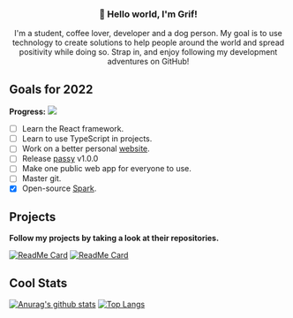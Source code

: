 <h3 align="center">👋 Hello world, I'm Grif!</h3>
<p align="center">I'm a student, coffee lover, developer and a dog person. My goal is to use technology to create solutions to help people around the world and spread positivity while doing so. Strap in, and enjoy following my development adventures on GitHub!</p>

## Goals for 2022
**Progress:** ![](https://us-central1-progress-markdown.cloudfunctions.net/progress/14)

- [ ] Learn the React framework.
- [ ] Learn to use TypeScript in projects.
- [ ] Work on a better personal [website](https://grif.is-a.dev).
- [ ] Release [passy](https://github.com/GrifTheDev/passy) v1.0.0
- [ ] Make one public web app for everyone to use.
- [ ] Master git.
- [x] Open-source [Spark](https://github.com/GrifTheDev/Spark).

## Projects

**Follow my projects by taking a look at their repositories.**

[![ReadMe Card](https://github-readme-stats.vercel.app/api/pin/?username=GrifTheDev&repo=passy)](https://github.com/GrifTheDev/passy)
[![ReadMe Card](https://github-readme-stats.vercel.app/api/pin/?username=GrifTheDev&repo=Spark)](https://github.com/GrifTheDev/Spark)

## Cool Stats
[![Anurag's github stats](https://github-readme-stats.vercel.app/api?username=GrifTheDev)](https://github.com/anuraghazra/github-readme-stats)
[![Top Langs](https://github-readme-stats.vercel.app/api/top-langs/?username=GrifTheDev&layout=compact)](https://github.com/anuraghazra/github-readme-stats)
